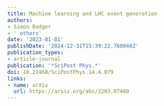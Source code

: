 ```yaml
---
title: Machine learning and LHC event generation
authors:
- Simon Badger
- ' others'
date: '2023-01-01'
publishDate: '2024-12-31T15:39:22.768048Z'
publication_types:
- article-journal
publication: '*SciPost Phys.*'
doi: 10.21468/SciPostPhys.14.4.079
links:
- name: arXiv
  url: https://arxiv.org/abs/2203.07460
---
```

